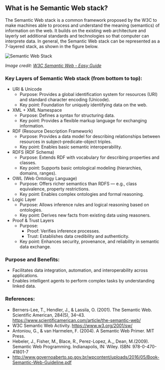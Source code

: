 ## What is he Semantic Web stack?
The Semantic Web stack is a common  framework proposed by the W3C to make machines able to process and understand the meaning (semantics) of information on the web. It builds on the existing web architecture and layerly set additional standards and technologies  so that computer  can  interprete data. In general, the Semantic Web stack can be represented as a 7-layered stack, as shown in the figure below.

![Semantic Web Stack](https://www.w3.org/RDF/Metalog/images/sw-tower.png)

*Image credit: [W3C Semantic Web - Easy Guide](https://www.w3.org/RDF/Metalog/docs/sw-easy)*


### Key Layers of Semantic Web stack (from bottom to top):
- URI & Unicode
  - Purpose: Provides a global identification system for resources (URI) and standard character encoding (Unicode).
  - Key point: Foundation for uniquely identifying data on the web.
- XML + XML Namespace
  - Purpose: Defines a syntax for structuring data.
  - Key point: Provides a flexible markup language for exchanging information.
- RDF (Resource Description Framework)
  - Purpose: Provides a data model for describing relationships between resources in subject-predicate-object triples.
  - Key point: Enables basic semantic interoperability.
- RDFS (RDF Schema)
  - Purpose: Extends RDF with vocabulary for describing properties and classes.
  - Key point: Supports basic ontological modeling (hierarchies, domains, ranges).
- OWL (Web Ontology Language)
  - Purpose: Offers richer semantics than RDFS — e.g., class equivalence, property restrictions.
  - Key point: Enables complex ontologies and formal reasoning.
- Logic Layer
  - Purpose: Allows inference rules and logical reasoning based on ontologies.
  - Key point: Derives new facts from existing data using reasoners.
- Proof & Trust Layers
  - Purpose:
    - Proof: Verifies inference processes.
    - Trust: Establishes data credibility and authenticity.
  - Key point: Enhances security, provenance, and reliability in semantic data exchange.


### Purpose and Benefits:
- Facilitates data integration, automation, and interoperability across applications.
- Enables intelligent agents to perform complex tasks by understanding linked data.

### References:
- Berners-Lee, T., Hendler, J., & Lassila, O. (2001). The Semantic Web. Scientific American, 284(5), 34–43. https://www.scientificamerican.com/article/the-semantic-web/
- W3C Semantic Web Activity. https://www.w3.org/2001/sw/
- Antoniou, G., & van Harmelen, F. (2004). A Semantic Web Primer. MIT Press.
- Hebeler, J., Fisher, M., Blace, R., Perez-Lopez, A.,, Dean, M.(2009). Semantic Web Programming. Indianapolis, IN: Wiley. ISBN: 978-0-470-41801-7
- http://www.governoaberto.sp.gov.br/wpcontent/uploads/2016/05/Book-Semantic-Web-Guideline.pdf
